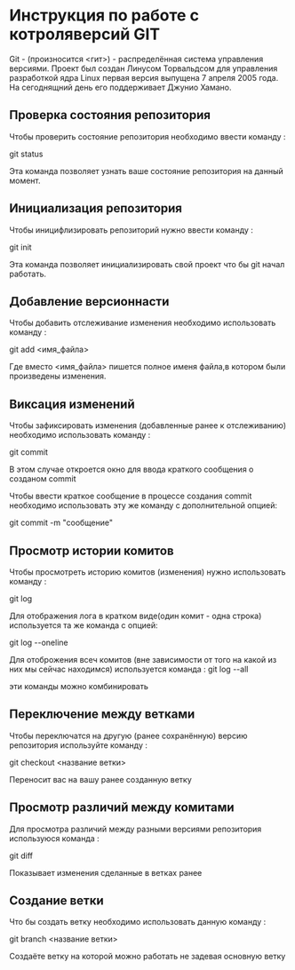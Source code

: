 # **Инструкция по работе с котроляверсий GIT**

Git - (произносится <гит>) - распределённая система управления версиями. Проект был создан Линусом Торвальдсом для управления разработкой ядра Linux первая версия выпущена 7 апреля 2005 года. На сегоднящний день его поддерживает Джунио Хамано.


## Проверка состояния репозитория

Чтобы проверить состояние репозитория необходимо ввести команду :

git status

Эта команда позволяет узнать ваше состояние репозитория на данный момент.


## Инициализация репозитория 

Чтобы иницифлизировать репозиторий нужно ввести команду :

git init

Эта команда позволяет инициализировать свой проект что бы git начал работать.

## Добавление версионнасти

Чтобы добавить отслеживание изменения необходимо использовать команду :

git add <имя_файла>

Где вместо <имя_файла> пишется полное именя файла,в котором были произведены изменения.

## Виксация изменений

Чтобы зафиксировать изменения (добавленные ранее к отслеживанию) необходимо использовать команду :

git commit

В этом случае откроется окно для ввода краткого сообщения о созданом commit

Чтобы ввести краткое сообщение в процессе создания commit необходимо использовать эту же команду с дополнительной опцией:

git commit -m "сообщение"

## Просмотр истории комитов 

Чтобы просмотреть историю комитов (изменения) нужно использовать команду :

git log

Для отображения лога в кратком виде(один комит - одна строка) используется та же команда с опцией:

git log --oneline

Для отоброжения всеч комитов (вне зависимости от того на какой из них мы сейчас находимся) используется команда : 
git log --all

эти команды можно комбинировать

## Переключение между ветками

Чтобы переключатся на другую (ранее сохранённую) версию репозитория используйте команду :

git checkout <название ветки>

Переносит вас на вашу ранее созданную ветку

## Просмотр различий между комитами 

Для просмотра различий между разными версиями репозитория используюся команда :

git diff

Показывает изменения сделанные в ветках ранее

## Создание ветки

Что бы создать ветку необходимо использовать данную команду :

git branch <название ветки>

Создаёте ветку на которой можно работать не задевая основную ветку
